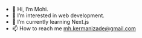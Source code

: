 - 👋 Hi, I’m Mohi.
- 👀 I’m interested in web development.
- 🌱 I’m currently learning Next.js
- 📫 How to reach me mh.kermanizade@gmail.com

<!---
Mohadesekz/Mohadesekz is a ✨ special ✨ repository because its `README.md` (this file) appears on your GitHub profile.
You can click the Preview link to take a look at your changes.
--->
